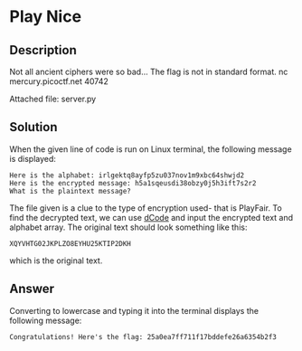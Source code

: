 # Play Nice
## Description
Not all ancient ciphers were so bad... The flag is not in standard format. nc mercury.picoctf.net 40742

Attached file: server.py
## Solution
When the given line of code is run on Linux terminal, the following message is displayed:
```
Here is the alphabet: irlgektq8ayfp5zu037nov1m9xbc64shwjd2
Here is the encrypted message: h5a1sqeusdi38obzy0j5h3ift7s2r2
What is the plaintext message?
```
The file given is a clue to the type of encryption used- that is PlayFair. To find the decrypted text, we can use [dCode](https://www.dcode.fr/playfair-cipher) and input the encrypted text and alphabet array. The original text should look something like this:
```
XQYVHTG02JKPLZO8EYHU25KTIP2DKH
```
which is the original text. 
## Answer
Converting to lowercase and typing it into the terminal displays the following message:
```
Congratulations! Here's the flag: 25a0ea7ff711f17bddefe26a6354b2f3
```
